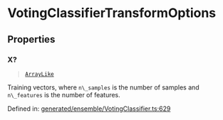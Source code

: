 # VotingClassifierTransformOptions

## Properties

### X?

> [`ArrayLike`](../types/ArrayLike.md)

Training vectors, where `n\_samples` is the number of samples and `n\_features` is the number of features.

Defined in:  [generated/ensemble/VotingClassifier.ts:629](https://github.com/transitive-bullshit/scikit-learn-ts/blob/b59c1ff/packages/sklearn/src/generated/ensemble/VotingClassifier.ts#L629)
